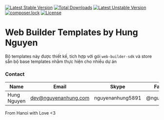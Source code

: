 [![Latest Stable Version](https://poser.pugx.org/web-builder-sdk/web-builder-templates/v/stable)](https://packagist.org/packages/web-builder-sdk/web-builder-templates)
[![Total Downloads](https://poser.pugx.org/web-builder-sdk/web-builder-templates/downloads)](https://packagist.org/packages/web-builder-sdk/web-builder-templates)
[![Latest Unstable Version](https://poser.pugx.org/web-builder-sdk/web-builder-templates/v/unstable)](https://packagist.org/packages/web-builder-sdk/web-builder-templates)
[![composer.lock](https://poser.pugx.org/web-builder-sdk/web-builder-templates/composerlock)](https://packagist.org/packages/web-builder-sdk/web-builder-templates)
[![License](https://poser.pugx.org/web-builder-sdk/web-builder-templates/license)](https://packagist.org/packages/web-builder-sdk/web-builder-templates)

# Web Builder Templates by Hung Nguyen

Bộ templates này được thiết kế, tích hợp với gói `web-builder-sdk` và store sẵn bộ base templates nhằm thực hiện cho nhiều dự án

### Contact

| Name        | Email                | Skype            | Facebook      |
|-------------|----------------------|------------------|---------------|
| Hung Nguyen | dev@nguyenanhung.com | nguyenanhung5891 | @nguyenanhung |

From Hanoi with Love <3
